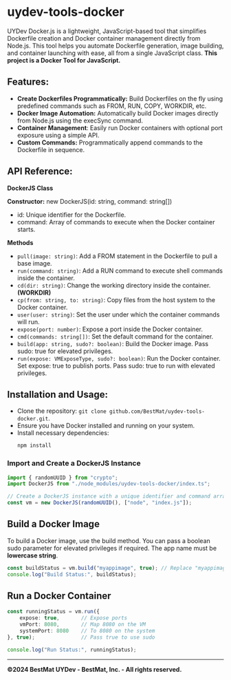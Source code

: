 # uydev-tools-docker
UYDev Docker.js is a lightweight, JavaScript-based tool that simplifies Dockerfile creation and Docker container management directly from Node.js. This tool helps you automate Dockerfile generation, image building, and container launching with ease, all from a single JavaScript class. **This project is a Docker Tool for JavaScript.**

## Features:

* **Create Dockerfiles Programmatically:** Build Dockerfiles on the fly using predefined commands such as FROM, RUN, COPY, WORKDIR, etc.
* **Docker Image Automation:** Automatically build Docker images directly from Node.js using the execSync command.
* **Container Management**: Easily run Docker containers with optional port exposure using a simple API.
* **Custom Commands:** Programmatically append commands to the Dockerfile in sequence.

## API Reference:
**DockerJS Class**

**Constructor:** new DockerJS(id: string, command: string[])
* id: Unique identifier for the Dockerfile.
* command: Array of commands to execute when the Docker container starts.
  
**Methods**
* `pull(image: string)`: Add a FROM statement in the Dockerfile to pull a base image.
* `run(command: string)`: Add a RUN command to execute shell commands inside the container.
* `cd(dir: string)`: Change the working directory inside the container. **(WORKDIR)**
* `cp(from: string, to: string)`: Copy files from the host system to the Docker container.
* `user(user: string)`: Set the user under which the container commands will run.
* `expose(port: number)`: Expose a port inside the Docker container.
* `cmd(commands: string[])`: Set the default command for the container.
* `build(app: string, sudo?: boolean)`: Build the Docker image. Pass sudo: true for elevated privileges.
* `run(expose: VMExposeType, sudo?: boolean)`: Run the Docker container. Set expose: true to publish ports. Pass sudo: true to run with elevated privileges.

## Installation and Usage:
* Clone the repository: `git clone github.com/BestMat/uydev-tools-docker.git`.
* Ensure you have Docker installed and running on your system.
* Install necessary dependencies:
    ```sh
    npm install
    ```
### Import and Create a DockerJS Instance
```typescript
import { randomUUID } from "crypto";
import DockerJS from "./node_modules/uydev-tools-docker/index.ts";

// Create a DockerJS instance with a unique identifier and command array
const vm = new DockerJS(randomUUID(), ["node", "index.js"]);
```

## Build a Docker Image
To build a Docker image, use the build method. You can pass a boolean sudo parameter for elevated privileges if required. The app name must be **lowercase string**.

```typescript
const buildStatus = vm.build("myappimage", true); // Replace "myappimage" with your app name
console.log("Build Status:", buildStatus);
```

## Run a Docker Container
```typescript
const runningStatus = vm.run({
    expose: true,       // Expose ports
    vmPort: 8080,       // Map 8080 on the VM
    systemPort: 8080    // To 8080 on the system
}, true);               // Pass true to use sudo

console.log("Run Status:", runningStatus);
```
---
**©2024 BestMat UYDev - BestMat, Inc. - All rights reserved.**
